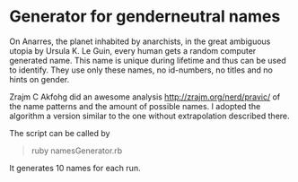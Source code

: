 Generator for genderneutral names 
=================================

On Anarres, the planet inhabited by anarchists, in the great ambiguous utopia by Ursula K. Le Guin, every human gets a random computer generated name. This name is unique during lifetime and thus can be used to identify. They use only these names, no id-numbers, no titles and no hints on gender.

Zrajm C Akfohg did an awesome analysis http://zrajm.org/nerd/pravic/ of the name patterns and the amount of possible names. I adopted the algorithm a version similar to the one without extrapolation described there.

The script can be called by 

> ruby namesGenerator.rb

It generates 10 names for each run. 
